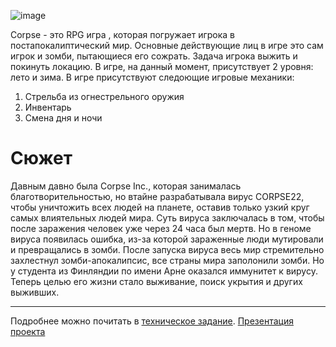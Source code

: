 ![image](https://user-images.githubusercontent.com/104511335/214185748-a3026176-3d4d-4bbd-bf38-dabc50aae0c1.png)

Corpse - это RPG игра , которая погружает игрока в постапокалиптический мир. Основные действующие лиц в игре это сам игрок и зомби, пытающиеся его сожрать. Задача игрока выжить и покинуть локацию. В игре, на данный момент, присутствует 2 уровня: лето и зима. В игре присутствуют следоющие игровые механики:
1. Стрельба из огнестрельного оружия
2. Инвентарь
3. Смена дня и ночи
# Сюжет
Давным давно была Corpse Inc., которая занималась благотворительностью, но втайне разрабатывала вирус CORPSE22, чтобы уничтожить всех людей на планете, оставив только узкий круг самых влиятельных людей мира. Суть вируса заключалась в том, чтобы после заражения человек уже через 24 часа был мертв. Но в геноме вируса появилась ошибка, из-за которой зараженные люди мутировали и превращались в зомби. После запуска вируса весь мир стремительно захлестнул зомби-апокалипсис, все страны мира заполонили зомби. Но у студента из Финляндии по имени Арне оказался иммунитет к вирусу. Теперь целью его жизни стало выживание, поиск укрытия и других выживших.
* * * * 
Подробнее можно почитать в [техническое задание](https://docs.google.com/document/d/1PwGzoQ_e0NwaBTHyU9uFU6Jky1s0FMk5j8wNWRybG7k/edit?usp=sharing). [Презентация проекта](https://docs.google.com/presentation/d/148oVsO8c8t7XzRB8hlobZuU7D6gx6yTD/edit?usp=sharing&ouid=107346431721864330065&rtpof=true&sd=true)
